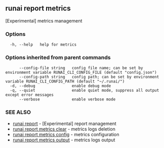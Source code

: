 ## runai report metrics

[Experimental] metrics management

### Options

```
  -h, --help   help for metrics
```

### Options inherited from parent commands

```
      --config-file string   config file name; can be set by environment variable RUNAI_CLI_CONFIG_FILE (default "config.json")
      --config-path string   config path; can be set by environment variable RUNAI_CLI_CONFIG_PATH (default "~/.runai/")
  -d, --debug                enable debug mode
  -q, --quiet                enable quiet mode, suppress all output except error messages
      --verbose              enable verbose mode
```

### SEE ALSO

* [runai report](runai_report.md)	 - [Experimental] report management
* [runai report metrics clear](runai_report_metrics_clear.md)	 - metrics logs deletion
* [runai report metrics config](runai_report_metrics_config.md)	 - metrics configuration
* [runai report metrics output](runai_report_metrics_output.md)	 - metrics logs output

